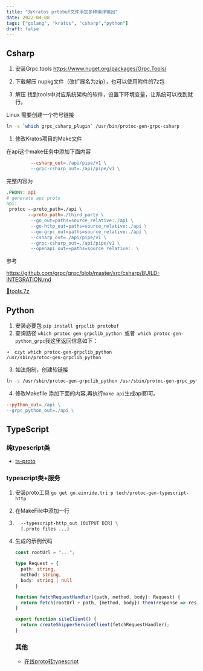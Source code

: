 ```yaml
---
title: "为Kratos prtobuf文件添加多种编译输出"
date: 2022-04-08
tags: ["golang", "kratos", "csharp","python"]
draft: false
---
```


## Csharp

1. 安装Grpc.tools https://www.nuget.org/packages/Grpc.Tools/
2. 下载解压 nupkg文件（改扩展名为zip），也可以使用附件的7z包

1. 解压 找到tools中对应系统架构的软件，设置下环境变量，让系统可以找到就行。

Linux 需要创建一个符号链接 

```bash
ln -s `which grpc_csharp_plugin` /usr/bin/protoc-gen-grpc-csharp
```



1. 修改Kratos项目的Make文件

在api这个make任务中添加下面内容

```makefile
         --csharp_out=./api/pipe/v1 \
         --grpc-csharp_out=./api/pipe/v1 \
```

完整内容为

```makefile
.PHONY: api
# generate api proto
api:
 protoc --proto_path=./api \
        --proto_path=./third_party \
         --go_out=paths=source_relative:./api \
         --go-http_out=paths=source_relative:./api \
         --go-grpc_out=paths=source_relative:./api \
         --csharp_out=./api/pipe/v1 \
         --grpc-csharp_out=./api/pipe/v1 \
         --openapi_out==paths=source_relative:. \
```

参考

https://github.com/grpc/grpc/blob/master/src/csharp/BUILD-INTEGRATION.md

[📎tools.7z](https://www.yuque.com/attachments/yuque/0/2022/7z/457321/1648739141239-9bea9d30-3721-4ff0-a357-e60e3c13e47f.7z)

## Python

1. 安装必要包  `pip install grpclib protobuf `
2. 查询路径 `which protoc-gen-grpclib_python `或者` which protoc-gen-python_grpc`我这里返回信息如下：

```plain
➜  czyt which protoc-gen-grpclib_python
/usr/sbin/protoc-gen-grpclib_python
```

3. 如法炮制，创建软链接

```bash
ln -s /usr/sbin/protoc-gen-grpclib_python /usr/sbin/protoc-gen-grpc_python
```

4. 修改Makefile 添加下面的内容,再执行`make api`生成api即可。

```makefile
--python_out=./api \
--grpc_python_out=./api \
```

## TypeScript 

### 纯typescript类

+ [ts-proto](https://github.com/stephenh/ts-proto)

### typescript类+服务

1. 安装proto工具 `go get go.einride.tri p tech/protoc-gen-typescript-http`

2. 在MakeFile中添加一行
3. 
   ```bash
     --typescript-http_out [OUTPUT DIR] \
     [.proto files ...]
   ```

3. 生成的示例代码

   ```typescript
   const rootUrl = "...";
   
   type Request = {
     path: string,
     method: string,
     body: string | null
   }
   
   function fetchRequestHandler({path, method, body}: Request) {
     return fetch(rootUrl + path, {method, body}).then(response => response.json())
   }
   
   export function siteClient() {
     return createShipperServiceClient(fetchRequestHandler);
   }
   ```

   ### 其他 
   
   + [在线proto转typescript](https://geotho.github.io/protobuf-to-typescript/)
